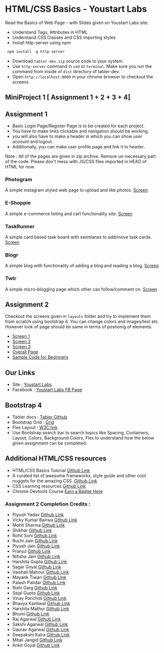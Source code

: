 # HTML/CSS Basics - Youstart Labs

Read the Basics of Web Page - with Slides given on Youstart Labs site:

* Understand Tags, Attributes in HTML
* Understand CSS Classes and CSS importing styles
* Install http-server using npm

```javascript
 npm install -g http-server
```

* Download `tabler-dev.zip` source code to your system.
* Use `http-server` command in `cmd` or `terminal`. Make sure you run the command from inside of `dist` directory of tabler-dev.
* Open `http://localhost:8080` in your chrome browser to checkout the screens

## MiniProject 1 [ Assignment 1 + 2 + 3 + 4]

## Assignment 1

* Basic Login Page/Register Page is to be created for each project.
* You have to make links clickable and navigation should be working.
* you will also have to make a header in which you can show user acoount and logout.
* Additionally, you can make user profile page and link it to header.

Note : All of the pages are given in zip archive. Remove un-necessary part of the code. Please don't mess with JS/CSS files imported in HEAD of HTML for now.

### Photogram

A simple instagram styled web page to upload and like photos.
[Screen](./screens/photogram.png)

### E-Shoppie

A simple e-commerce listing and cart functionality site.
[Screen](./screens/eshoppie.png)

### TaskRunner

A simple card based task board with swimlanes to add/move task cards.
[Screen](./screens/taskrunner.png)

### Blogr

A simple blog with functionality of adding a blog and reading a blog.
[Screen](./screens/bloggr.png)

### Twtr

A simple micro-blogging page which other can follow/comment on.
[Screen](./screens/twtr.png)

## Assignment 2

Checkout the screens given in `layouts` folder and try to implement them from scratch using bootstrap 4. You can change colors and images/text etc. However look of page should be same in terms of postionig of elements.

* [Screen 1](./layouts/screen1.jpg)
* [Screen 2](./layouts/screen2.jpg)
* [Screen 3](./layouts/screen3.jpg)
* [Overall Page](./layouts/complete.png)
* [Sample Code for Beginners](./bootstrap-project.zip)

## Our Links

* Site : [Youstart Labs](https://www.youstartlabs.in)
* Facebook : [Youstart Labs FB Page](https://www.facebook.com/youstartlabs)

## Bootstrap 4

* Tabler docs : [Tabler Github](https://tabler.github.io/tabler/docs/index.html)
* Bootstrap Grid : [Grid](https://getbootstrap.com/docs/4.0/layout/grid/)
* Flex Layout : [W3C link](https://www.w3schools.com/bootstrap4/bootstrap_flex.asp)
* Use Bootstrap search bar to search topics like Spacing, Containers, Layout, Colors, Background Colors, Flex to understand how the below given assignment can be completed.

## Additional HTML/CSS resources

* HTML/CSS Basics Tutorial [Github Link](https://github.com/cassidoo/HTML-CSS-Tutorial)
* A curated list of awesome frameworks, style guide and other cool nuggets for the amazing CSS. [Github Link](https://github.com/awesome-css-group/awesome-css)
* CSS Learning resources [Github Link](https://github.com/micromata/awesome-css-learning#css-in-a-nutshell)
* Chrome Devtools Course [Earn a Badge Here](https://www.codeschool.com/courses/discover-devtools)

### Assignment 2 Completion Credits :

* Piyush Yadav [Github Link](https://www.github.com/PiyushYadav/Assign01BootstrapTemplate)
* Vicky Kumar Bairwa [Github Link](https://github.com/VISH-KUMAR/Assign01BST)
* Mohit Sharma [Github Link](https://github.com/mohitsharma23/bootstrap-template)
* Shikhar [Github Link](https://github.com/Shikhar1401/bootstrap/tree/master)
* Rohit Soni [Github Link](https://github.com/Ronny7/Assignment1)
* Ruchi Jain [Github Link](https://github.com/Ruchijain1606/first-project)
* Piyush Jain [Github Link](https://github.com/Piyushjain78/Assignment1)
* Pranjul [Github Link](https://github.com/pranjulgupta/assignment001)
* Nitisha Jain [Github Link](https://github.com/Nitisha-Jain/Bootstrap_project)
* Harshita Gupta [Github Link](https://github.com/harshita2504/bootsrtap)
* Sagar Goyal [Github Link](https://github.com/SagarEr/bootstrap-project)
* Vaishali Mahour [Github Link](https://github.com/vaishali-mahour/bootstrap-assignment)
* Mayank Tiwari [Github Link](https://github.com/HonkingWizard/Bootstrap_Template)
* Palash Patidar [Github Link](https://github.com/palashpatidar96/bootstrap_project)
* Rishi Garg [Github Link](https://github.com/rishi1107/Bootstrap-Template)
* Sejal Gupta [Github Link](https://github.com/sejalgupta12/bootstrap-template)
* Vinay Pancholi [Github Link](https://github.com/vinsp18/bootstrap_proj?files=1)
* Bhavya Kantiwal [Github Link](https://github.com/BhavyaKantiwal3113/Bootstrap_p1)
* Harshita Mathur [Github Link](https://github.com/harshita1233/bootstrap)
* Bhumi [Github Link](https://github.com/Bhumi97/Bootstrap_prj1)
* Raj Agarwal [Github Link](https://github.com/rajmunka/myproject?files=1)
* Sakshi Agarwal [Github Link](https://github.com/agrawalsakshi08/Assignment2?files=1)
* Gaurav Agarwal [Github Link](https://github.com/agarwalgaurav1604/bootstrap-template)
* Deepakshi Kalra [Github Link](http://github.com/deepakshikalra/assignment-3)
* Mitali Jangid [Github Link](https://github.com/mitali-jangid/login_page)
* Ankit Goyal [Github Link](https://github.com/agl-96/assignment1)